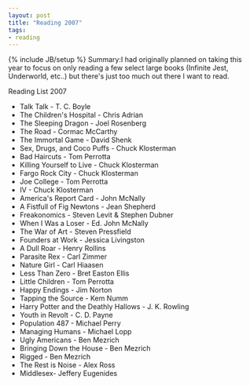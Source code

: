 ```yaml
---
layout: post
title: "Reading 2007"
tags:
- reading
---
```

{% include JB/setup %}
Summary:I had originally planned on taking this year to focus on only reading a few select large books (Infinite Jest, Underworld, etc..) but there's just too much out there I want to read.


Reading List 2007
* Talk Talk - T. C. Boyle
* The Children's Hospital - Chris Adrian
* The Sleeping Dragon - Joel Rosenberg
* The Road - Cormac McCarthy
* The Immortal Game - David Shenk
* Sex, Drugs, and Coco Puffs - Chuck Klosterman
* Bad Haircuts - Tom Perrotta
* Killing Yourself to Live - Chuck Klosterman
* Fargo Rock City - Chuck Klosterman
* Joe College - Tom Perrotta
* IV - Chuck Klosterman
* America's Report Card - John McNally
* A Fistfull of Fig Newtons - Jean Shepherd
* Freakonomics - Steven Levit &amp; Stephen Dubner
* When I Was a Loser - Ed. John McNally
* The War of Art - Steven Pressfield
* Founders at Work - Jessica Livingston
* A Dull Roar - Henry Rollins
* Parasite Rex - Carl Zimmer
* Nature Girl - Carl Hiaasen
* Less Than Zero - Bret Easton Ellis
* Little Children - Tom Perrotta
* Happy Endings - Jim Norton
* Tapping the Source - Kem Numm
* Harry Potter and the Deathly Hallows - J. K. Rowling
* Youth in Revolt - C. D. Payne
* Population 487 - Michael Perry
* Managing Humans - Michael Lopp
* Ugly Americans - Ben Mezrich
* Bringing Down the House - Ben Mezrich
* Rigged - Ben Mezrich
* The Rest is Noise - Alex Ross
* Middlesex- Jeffery Eugenides

